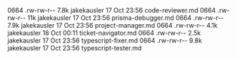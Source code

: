 0664 .rw-rw-r-- 7.8k jakekausler 17 Oct 23:56 code-reviewer.md
0664 .rw-rw-r-- 11k jakekausler 17 Oct 23:56 prisma-debugger.md
0664 .rw-rw-r-- 7.9k jakekausler 17 Oct 23:56 project-manager.md
0664 .rw-rw-r-- 4.1k jakekausler 18 Oct 00:11 ticket-navigator.md
0664 .rw-rw-r-- 2.5k jakekausler 17 Oct 23:56 typescript-fixer.md
0664 .rw-rw-r-- 9.8k jakekausler 17 Oct 23:56 typescript-tester.md
